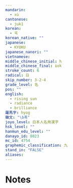 ```yaml
---
mandarin:
  - xù
cantonese:
  - juk1
korean:
  - 욱
korean_native: ""
japanese:
  - KYOKU
japanese_nanori: ""
vietnamese:
middle_chinese_initial: h
middle_chinese_final: ɨok
stroke_count: 6
radical: 日
skip_number: 3-2-4
grade_level: 名
pos: ""
english:
  - rising sun
  - radiance
  - brilliance
羅馬字: hyog
韓文: "\b횩"
joyo_level: 日本人名用漢字
hsk_level: ""
hanmun_edu_level: ""
danayo_id: 8023
mc_id: 4754
graphemic_classification: 九
stand_in: "FALSE"
aliases:
---
```


# Notes
